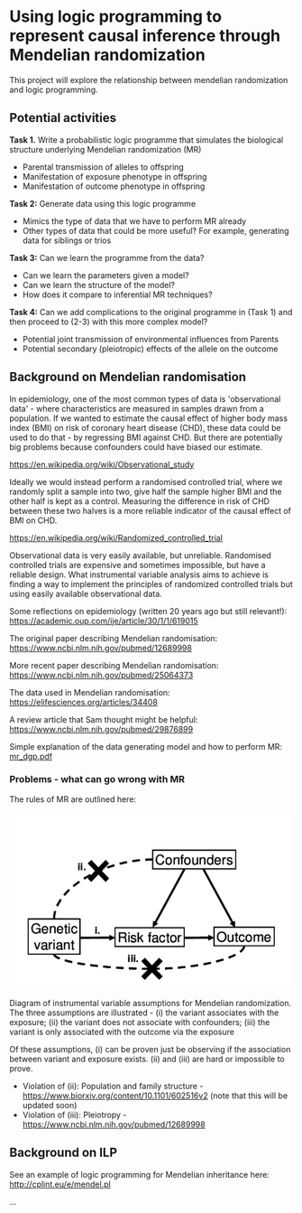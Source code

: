 # Using logic programming to represent causal inference through Mendelian randomization

This project will explore the relationship between mendelian randomization and logic programming.

## Potential activities

**Task 1.** Write a probabilistic logic programme that simulates the biological structure underlying Mendelian randomization (MR)

- Parental transmission of alleles to offspring
- Manifestation of exposure phenotype in offspring
- Manifestation of outcome phenotype in offspring


**Task 2:** Generate data using this logic programme

- Mimics the type of data that we have to perform MR already
- Other types of data that could be more useful? For example, generating data for siblings or trios


**Task 3:** Can we learn the programme from the data?

- Can we learn the parameters given a model?
- Can we learn the structure of the model?
- How does it compare to inferential MR techniques?


**Task 4:** Can we add complications to the original programme in (Task 1) and then proceed to (2-3) with this more complex model?

- Potential joint transmission of environmental influences from Parents
- Potential secondary (pleiotropic) effects of the allele on the outcome


## Background on Mendelian randomisation

In epidemiology, one of the most common types of data is 'observational data' - where characteristics are measured in samples drawn from a population. If we wanted to estimate the causal effect of higher body mass index (BMI) on risk of coronary heart disease (CHD), these data could be used to do that - by regressing BMI against CHD. But there are potentially big problems because confounders could have biased our estimate.

https://en.wikipedia.org/wiki/Observational_study

Ideally we would instead perform a randomised controlled trial, where we randomly split a sample into two, give half the sample higher BMI and the other half is kept as a control. Measuring the difference in risk of CHD between these two halves is a more reliable indicator of the causal effect of BMI on CHD.

https://en.wikipedia.org/wiki/Randomized_controlled_trial

Observational data is very easily available, but unreliable. Randomised controlled trials are expensive and sometimes impossible, but have a reliable design. What instrumental variable analysis aims to achieve is finding a way to implement the principles of randomized controlled trials but using easily available observational data.

Some reflections on epidemiology (written 20 years ago but still relevant!): https://academic.oup.com/ije/article/30/1/1/619015

The original paper describing Mendelian randomisation: https://www.ncbi.nlm.nih.gov/pubmed/12689998

More recent paper describing Mendelian randomisation: https://www.ncbi.nlm.nih.gov/pubmed/25064373

The data used in Mendelian randomisation: https://elifesciences.org/articles/34408

A review article that Sam thought might be helpful: https://www.ncbi.nlm.nih.gov/pubmed/29876899

Simple explanation of the data generating model and how to perform MR: [mr_dgp.pdf](https://github.com/samwalrus/mr_logic/blob/master/mr_dgp.pdf)


### Problems - what can go wrong with MR

The rules of MR are outlined here:

![dag](Diagram-of-instrumental-variable-assumptions-for-Mendelian-randomization-The-three.png)

Diagram of instrumental variable assumptions for Mendelian randomization. The three assumptions are illustrated - (i) the variant associates with the exposure; (ii) the variant does not associate with confounders; (iii) the variant is only associated with the outcome via the exposure

Of these assumptions, (i) can be proven just be observing if the association between variant and exposure exists. (ii) and (iii) are hard or impossible to prove. 

- Violation of (ii): Population and family structure - https://www.biorxiv.org/content/10.1101/602516v2 (note that this will be updated soon)
- Violation of (iii): Pleiotropy - https://www.ncbi.nlm.nih.gov/pubmed/12689998


## Background on ILP

See an example of logic programming for Mendelian inheritance here: http://cplint.eu/e/mendel.pl

...
